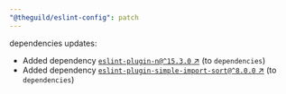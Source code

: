 ```yaml
---
"@theguild/eslint-config": patch
---
```

dependencies updates:
  - Added dependency [`eslint-plugin-n@^15.3.0` ↗︎](https://www.npmjs.com/package/eslint-plugin-n/v/15.3.0) (to `dependencies`)
  - Added dependency [`eslint-plugin-simple-import-sort@^8.0.0` ↗︎](https://www.npmjs.com/package/eslint-plugin-simple-import-sort/v/8.0.0) (to `dependencies`)
